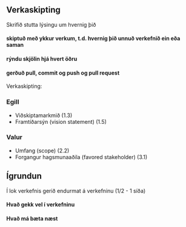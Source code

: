 ## Verkaskipting
Skrifið stutta lýsingu um hvernig þið
#### skiptuð með ykkur verkum, t.d. hvernig þið unnuð verkefnið ein eða saman
#### rýndu skjölin hjá hvert öðru 
####  gerðuð pull, commit og push og pull request

Verkaskipting:

### Egill
- Viðskipta­markmið (1.3)
- Framtíðarsýn (vision statement) (1.5)

### Valur
- Umfang (scope) (2.2)
- Forgangur hagsmunaaðila (favored stakeholder) (3.1)


## Ígrundun 
Í lok verkefnis gerið endurmat á verkefninu  (1/2 - 1 síða)
#### Hvað gekk vel í verkefninu 

#### Hvað má bæta næst 
